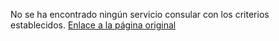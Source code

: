   No se ha encontrado ningún servicio consular con los criterios establecidos.  [Enlace a la página original](https://www.exteriores.gob.es/Consulados/amsterdam/es/ServiciosConsulares/Paginas/index.aspx?scco=Pa%C3%ADses+Bajos&scd=9&scca=Visados&scs=Lugar%20de%20presentaci%C3%B3n%20de%20solicitudes%20de%20visado)